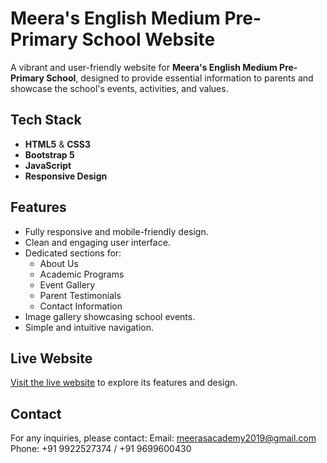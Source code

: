 # Meera's English Medium Pre-Primary School Website

A vibrant and user-friendly website for **Meera's English Medium Pre-Primary School**, designed to provide essential information to parents and showcase the school's events, activities, and values.

## Tech Stack
- **HTML5** & **CSS3**
- **Bootstrap 5**
- **JavaScript**
- **Responsive Design**

## Features
- Fully responsive and mobile-friendly design.
- Clean and engaging user interface.
- Dedicated sections for:
  - About Us
  - Academic Programs
  - Event Gallery
  - Parent Testimonials
  - Contact Information
- Image gallery showcasing school events.
- Simple and intuitive navigation.


## Live Website
[Visit the live website](https://meerasacademy.com) to explore its features and design.

<!-- ## Screenshots
Include screenshots of the website to highlight its design and features. -->

## Contact
For any inquiries, please contact:
Email: [meerasacademy2019@gmail.com](mailto:meerasacademy2019@gmail.com)
Phone: +91 9922527374 / +91 9699600430